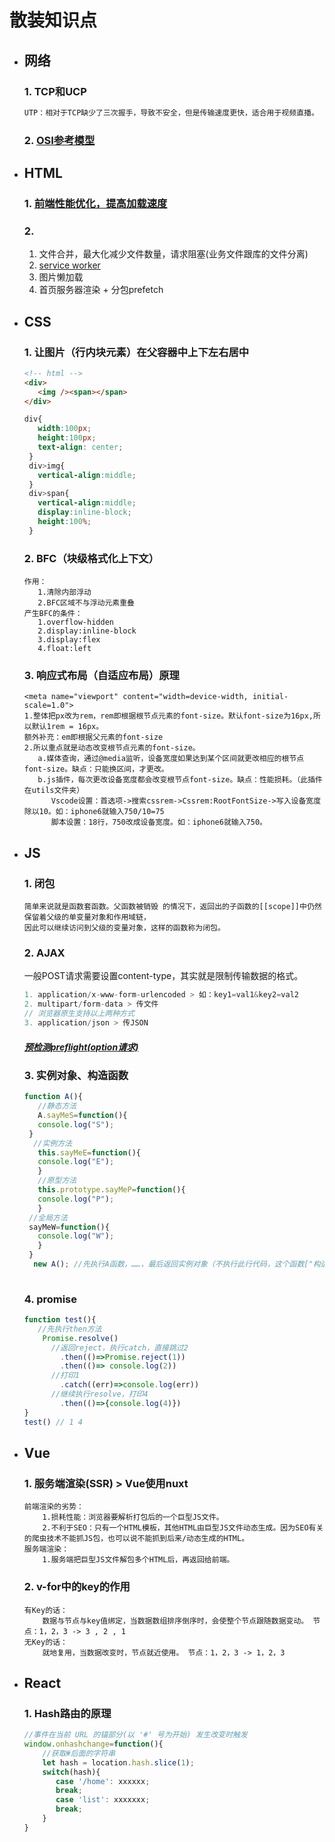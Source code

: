 # 散装知识点

- ## 网络
   ### 1. TCP和UCP
   ```js
   UTP：相对于TCP缺少了三次握手，导致不安全，但是传输速度更快，适合用于视频直播。
   ```
   ### 2. [OSI参考模型](https://www.cnblogs.com/evablogs/p/6709707.html)
- ## HTML
   ### 1. [前端性能优化，提高加载速度](https://www.cnblogs.com/MarcoHan/p/5295398.html)
   ### 2. 
   	1. 文件合并，最大化减少文件数量，请求阻塞(业务文件跟库的文件分离)
	2. [service worker](https://x5.tencent.com/tbs/guide/serviceworker.html) 
	3. 图片懒加载
	4. 首页服务器渲染 + 分包prefetch
  

- ## CSS
   ### 1. 让图片（行内块元素）在父容器中上下左右居中
   ```html
   <!-- html -->
   <div>
      <img /><span></span>
   </div>
   ```
   ```css
   div{
      width:100px;
      height:100px;
      text-align: center;
    }
    div>img{
      vertical-align:middle;
    }
    div>span{
      vertical-align:middle;
      display:inline-block;
      height:100%;
    }
   ```
   ### 2. BFC（块级格式化上下文）
   ```
   作用：
      1.清除内部浮动
      2.BFC区域不与浮动元素重叠
   产生BFC的条件：
      1.overflow-hidden
      2.display:inline-block
      3.display:flex
      4.float:left
   ```
   ### 3. 响应式布局（自适应布局）原理
   ```
   <meta name="viewport" content="width=device-width, initial-scale=1.0">
   1.整体把px改为rem，rem即根据根节点元素的font-size。默认font-size为16px,所以默认1rem = 16px。
   额外补充：em即根据父元素的font-size
   2.所以重点就是动态改变根节点元素的font-size。
      a.媒体查询，通过@media监听，设备宽度如果达到某个区间就更改相应的根节点font-size。缺点：只能换区间，才更改。
      b.js插件，每次更改设备宽度都会改变根节点font-size。缺点：性能损耗。（此插件在utils文件夹）
         Vscode设置：首选项->搜索cssrem->Cssrem:RootFontSize->写入设备宽度除以10。如：iphone6就输入750/10=75
         脚本设置：18行，750改成设备宽度。如：iphone6就输入750。
   ```
- ## JS
   ### 1. 闭包
   ```
   简单来说就是函数套函数。父函数被销毁 的情况下，返回出的子函数的[[scope]]中仍然保留着父级的单变量对象和作用域链，
   因此可以继续访问到父级的变量对象，这样的函数称为闭包。
   ```
   ### 2. AJAX
   一般POST请求需要设置content-type，其实就是限制传输数据的格式。
   ```js
   1. application/x-www-form-urlencoded > 如：key1=val1&key2=val2
   2. multipart/form-data > 传文件
   // 浏览器原生支持以上两种方式
   3. application/json > 传JSON
   ```
   ##### [预检测preflight(option请求)](https://www.jianshu.com/p/b55086cbd9af)
   ### 3. 实例对象、构造函数
   ```js
   function A(){
      //静态方法
      A.sayMeS=function(){
      console.log("S");
    }
     //实例方法
      this.sayMeE=function(){
      console.log("E");
      }
      //原型方法
      this.prototype.sayMeP=function(){
      console.log("P");
      }
    //全局方法
    sayMeW=function(){
      console.log("W");
      }
    }
     new A(); //先执行A函数，……，最后返回实例对象（不执行此行代码，这个函数["构造函数也只是个函数"]只是个虚设）
    
   ```
   ### 4. promise
   ```js
   function test(){
      //先执行then方法
	   Promise.resolve()
         //返回reject，执行catch，直接跳过2
		   .then(()=>Promise.reject(1))
		   .then(()=> console.log(2))
         //打印1
		   .catch((err)=>console.log(err))
         //继续执行resolve，打印4
		   .then(()=>{console.log(4)})
   }
   test() // 1 4
   ```
   
- ## Vue
  ### 1. 服务端渲染(SSR) > Vue使用nuxt
  ```
  前端渲染的劣势：
      1.损耗性能：浏览器要解析打包后的一个巨型JS文件。
      2.不利于SEO：只有一个HTML模板，其他HTML由巨型JS文件动态生成。因为SEO有关的爬虫技术不能抓JS包，也可以说不能抓到后来/动态生成的HTML。
  服务端渲染：
      1.服务端把巨型JS文件解包多个HTML后，再返回给前端。
  ```
  ### 2. v-for中的key的作用
  ```
  有Key的话：
      数据与节点与key值绑定，当数据数组排序倒序时，会使整个节点跟随数据变动。 节点：1，2，3 -> 3 , 2 , 1
  无Key的话：
      就地复用，当数据改变时，节点就近使用。 节点：1，2，3 -> 1，2，3
  ```
- ## React
  ### 1. Hash路由的原理
  ```js
  //事件在当前 URL 的锚部分(以 '#' 号为开始) 发生改变时触发 
  window.onhashchange=function(){
      //获取#后面的字符串
      let hash = location.hash.slice(1);
      switch(hash){
         case '/home': xxxxxx;
         break;
         case 'list': xxxxxxx;
         break;
      }
  }
  ```
  
